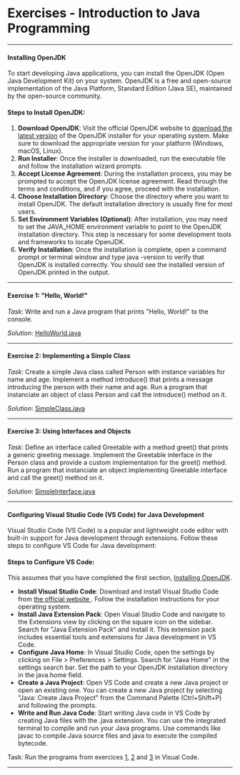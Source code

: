 #  Exercises - Introduction to Java Programming

---

#### Installing OpenJDK

To start developing Java applications, you can install the OpenJDK (Open Java Development Kit) on your system. OpenJDK is a free and open-source implementation of the Java Platform, Standard Edition (Java SE), maintained by the open-source community.

#### Steps to Install OpenJDK:

1. **Download OpenJDK**: Visit the official OpenJDK website to [download the latest version](https://jdk.java.net/22/) of the OpenJDK installer for your operating system. Make sure to download the appropriate version for your platform (Windows, macOS, Linux).
1. **Run Installer**: Once the installer is downloaded, run the executable file and follow the installation wizard prompts.
1. **Accept License Agreement**: During the installation process, you may be prompted to accept the OpenJDK license agreement. Read through the terms and conditions, and if you agree, proceed with the installation.
1. **Choose Installation Directory**: Choose the directory where you want to install OpenJDK. The default installation directory is usually fine for most users.
1. **Set Environment Variables (Optional)**: After installation, you may need to set the JAVA_HOME environment variable to point to the OpenJDK installation directory. This step is necessary for some development tools and frameworks to locate OpenJDK.
1. **Verify Installation**: Once the installation is complete, open a command prompt or terminal window and type java -version to verify that OpenJDK is installed correctly. You should see the installed version of OpenJDK printed in the output.

---

#### Exercise 1: "Hello, World!"

*Task*: Write and run a Java program that prints "Hello, World!" to the console.

*Solution*: [HelloWorld.java](/samples/01/HelloWorld.java)

---

#### Exercise 2: Implementing a Simple Class

*Task*: Create a simple Java class called Person with instance variables for name and age. 
      Implement a method introduce() that prints a message introducing the person with their name and age.
      Run a program that instanciate an object of class Person and call the introduce() method on it.

*Solution*: [SimpleClass.java](/samples/01/SimpleClass.java)
    
---

#### Exercise 3: Using Interfaces and Objects

*Task*: Define an interface called Greetable with a method greet() that prints a generic greeting message. 
      Implement the Greetable interface in the Person class and provide a custom implementation for the greet() method.
      Run a program that instanciate an object implementing Greetable interface and call the greet() method on it.

*Solution*: [SimpleInterface.java](/samples/01/SimpleInterface.java)

---

#### Configuring Visual Studio Code (VS Code) for Java Development

Visual Studio Code (VS Code) is a popular and lightweight code editor with built-in support for Java development through extensions. Follow these steps to configure VS Code for Java development:

#### Steps to Configure VS Code:

This assumes that you have completed the first section, [Installing OpenJDK](#installingopenjdk).

* **Install Visual Studio Code**: Download and install Visual Studio Code from [the official website ](https://code.visualstudio.com/). Follow the installation instructions for your operating system.
* **Install Java Extension Pack**: Open Visual Studio Code and navigate to the Extensions view by clicking on the square icon on the sidebar. Search for "Java Extension Pack" and install it. This extension pack includes essential tools and extensions for Java development in VS Code.
* **Configure Java Home**: In Visual Studio Code, open the settings by clicking on File > Preferences > Settings. Search for "Java Home" in the settings search bar. Set the path to your OpenJDK installation directory in the java.home field.
* **Create a Java Project**: Open VS Code and create a new Java project or open an existing one. You can create a new Java project by selecting "Java: Create Java Project" from the Command Palette (Ctrl+Shift+P) and following the prompts.
* **Write and Run Java Code**: Start writing Java code in VS Code by creating Java files with the .java extension. You can use the integrated terminal to compile and run your Java programs. Use commands like javac to compile Java source files and java to execute the compiled bytecode.

Task: Run the programs from exercices [1](#exercise1helloworld), [2](#exercise2implementingasimpleclass) and [3](#exercise3usinginterfacesandobjects) in Visual Code.

---
